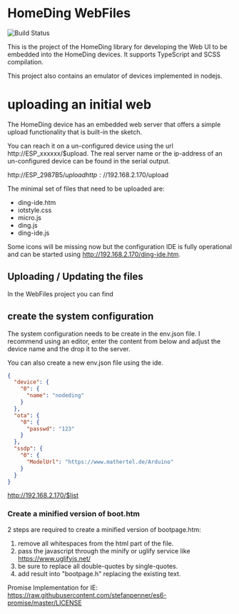 # HomeDing WebFiles

![Build Status](https://dev.azure.com/HomeDing/WebFiles/_apis/build/status/HomeDing.WebFiles?branchName=master)

This is the project of the HomeDing library for developing the Web UI to be embedded into the HomeDing devices.
It supports TypeScript and SCSS compilation. 

This project also contains an emulator of devices implemented in nodejs. 

# uploading an initial web 

The HomeDing device has an embedded web server that offers a simple upload functionality that is built-in the sketch.

You can reach it on a un-configured device using the url http://ESP_xxxxxx/$upload.
The real server name or the ip-address of an un-configured device can be found in the serial output.

http://ESP_2987B5/$upload
http://192.168.2.170/$upload

The minimal set of files that need to be uploaded are:

* ding-ide.htm
* iotstyle.css
* micro.js
* ding.js
* ding-ide.js

Some icons will be missing now but the configuration IDE is fully operational and can be started using http://192.168.2.170/ding-ide.htm.

## Uploading / Updating the files 


In the WebFiles project you can find 

## create the system configuration

The system configuration needs to be create in the env.json file. I recommend using an editor, enter the content from below and adjust the device name and the drop it to the server.

You can also create a new env.json file using the ide.

```JSON
{
  "device": {
    "0": {
      "name": "nodeding"
    }
  },
  "ota": {
    "0": {
      "passwd": "123"
    }
  },
  "ssdp": {
    "0": {
      "ModelUrl": "https://www.mathertel.de/Arduino"
    }
  }
}
```


http://192.168.2.170/$list





### Create a minified version of boot.htm

2 steps are required to create a minified version of bootpage.htm:

1. remove all whitespaces from the html part of the file.
2. pass the javascript through the minify or uglify service like https://www.uglifyjs.net/
3. be sure to replace all double-quotes by single-quotes.
4. add result into "bootpage.h" replacing the existing text.


Promise Implementation for IE:
 https://raw.githubusercontent.com/stefanpenner/es6-promise/master/LICENSE

<!-- 
More to read:

https://www.w3.org/TR/appmanifest/
http://tinkerman.cat/optimizing-files-for-spiffs-with-gulp/ -->
